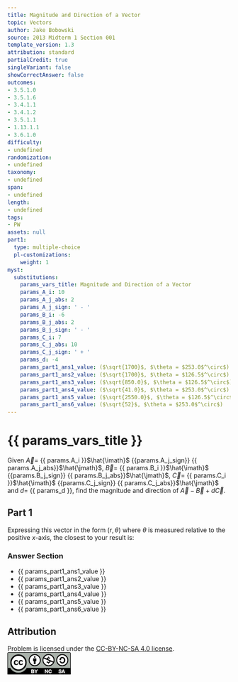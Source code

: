 ```yaml
---
title: Magnitude and Direction of a Vector
topic: Vectors
author: Jake Bobowski
source: 2013 Midterm 1 Section 001
template_version: 1.3
attribution: standard
partialCredit: true
singleVariant: false
showCorrectAnswer: false
outcomes:
- 3.5.1.0
- 3.5.1.6
- 3.4.1.1
- 3.4.1.2
- 3.5.1.1
- 1.13.1.1
- 3.6.1.0
difficulty:
- undefined
randomization:
- undefined
taxonomy:
- undefined
span:
- undefined
length:
- undefined
tags:
- PW
assets: null
part1:
  type: multiple-choice
  pl-customizations:
    weight: 1
myst:
  substitutions:
    params_vars_title: Magnitude and Direction of a Vector
    params_A_i: 10
    params_A_j_abs: 2
    params_A_j_sign: ' - '
    params_B_i: -6
    params_B_j_abs: 2
    params_B_j_sign: ' - '
    params_C_i: 7
    params_C_j_abs: 10
    params_C_j_sign: ' + '
    params_d: -4
    params_part1_ans1_value: ($\sqrt{1700}$, $\theta = $253.0$^\circ$)
    params_part1_ans2_value: ($\sqrt{1700}$, $\theta = $126.5$^\circ$)
    params_part1_ans3_value: ($\sqrt{850.0}$, $\theta = $126.5$^\circ$)
    params_part1_ans4_value: ($\sqrt{41.0}$, $\theta = $253.0$^\circ$)
    params_part1_ans5_value: ($\sqrt{2550.0}$, $\theta = $126.5$^\circ$)
    params_part1_ans6_value: ($\sqrt{52}$, $\theta = $253.0$^\circ$)
---
```

# {{ params_vars_title }}
Given $\vec{A} =$ {{ params.A_i }}$\hat{\imath}$ {{params.A_j_sign}} {{ params.A_j_abs}}$\hat{\jmath}$, $\vec{B} =$ {{ params.B_i }}$\hat{\imath}$ {{params.B_j_sign}} {{ params.B_j_abs}}$\hat{\jmath}$, $\vec{C} =$ {{ params.C_i }}$\hat{\imath}$ {{params.C_j_sign}} {{ params.C_j_abs}}$\hat{\jmath}$ and $d=$ {{ params_d }}, find the magnitude and direction of $\vec{A}-\vec{B}+d\vec{C}$.

## Part 1

Expressing this vector in the form $(r,\theta)$ where $\theta$ is measured relative to the positive $x$-axis, the closest to your result is:

### Answer Section

- {{ params_part1_ans1_value }}
- {{ params_part1_ans2_value }}
- {{ params_part1_ans3_value }}
- {{ params_part1_ans4_value }}
- {{ params_part1_ans5_value }}
- {{ params_part1_ans6_value }}

## Attribution

Problem is licensed under the [CC-BY-NC-SA 4.0 license](https://creativecommons.org/licenses/by-nc-sa/4.0/).<br> ![The Creative Commons 4.0 license requiring attribution-BY, non-commercial-NC, and share-alike-SA license.](https://raw.githubusercontent.com/firasm/bits/master/by-nc-sa.png)